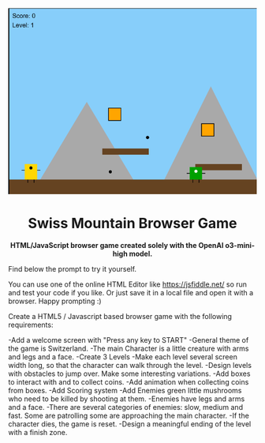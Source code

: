 
<div align="center">
  <img src="game.png" width="700"/>
  <h1>Swiss Mountain Browser Game</h1>
  
  <p><strong>HTML/JavaScript browser game created solely with the OpenAI o3-mini-high model.</strong></p>
  
</div>

Find below the prompt to try it yourself.

You can use one of the online HTML Editor like https://jsfiddle.net/ so run and test your code if you like.
Or just save it in a local file and open it with a browser. Happy prompting :)


Create a HTML5 / Javascript based browser game with the following requirements:

-Add a welcome screen with "Press any key to START" 
-General theme of the game is Switzerland. 
-The main Character is a little creature with arms and legs and a face. 
-Create 3 Levels 
-Make each level several screen width long, so that the character can walk through the level. 
-Design levels with obstacles to jump over. Make some interesting variations. 
-Add boxes to interact with and to collect coins. 
-Add animation when collecting coins from boxes. 
-Add Scoring system 
-Add Enemies green little mushrooms who need to be killed by shooting at them. 
-Enemies have legs and arms and a face. 
-There are several categories of enemies: slow, medium and fast. Some are patrolling some are approaching the main character. 
-If the character dies, the game is reset. 
-Design a meaningful ending of the level with a finish zone.

